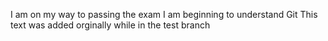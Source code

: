 I am on my way to passing the exam
I am beginning to understand Git
This text was added orginally while in the test branch
